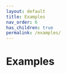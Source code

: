 ```yaml
---
layout: default
title: Examples
nav_order: 6
has_children: true
permalink: /examples/
---
```


# Examples